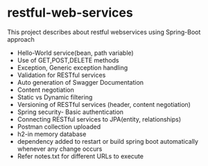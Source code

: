 # restful-web-services

This project describes about restful webservices using Spring-Boot approach

- Hello-World service(bean, path variable)
- Use of GET,POST,DELETE methods
- Exception, Generic exception handling
- Validation for RESTful services
- Auto generation of Swagger Documentation
- Content negotiation
- Static vs Dynamic filtering
- Versioning of RESTful services (header, content negotiation)
- Spring security- Basic authentication
- Connecting RESTful services to JPA(entity, relationships)
- Postman collection uploaded
- h2-in memory database 
- dependency added to restart or build spring boot automatically whenever any change occurs
- Refer notes.txt for different URLs to execute
